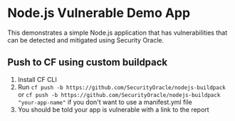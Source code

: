 # Node.js Vulnerable Demo App

This demonstrates a simple Node.js application that has vulnerabilities that can be detected and mitigated using Security Oracle.

## Push to CF using custom buildpack

1. Install CF CLI
2. Run `cf push -b https://github.com/SecurityOracle/nodejs-buildpack` or `cf push -b https://github.com/SecurityOracle/nodejs-buildpack "your-app-name"` if you don't want to use a manifest.yml file
3. You should be told your app is vulnerable with a link to the report